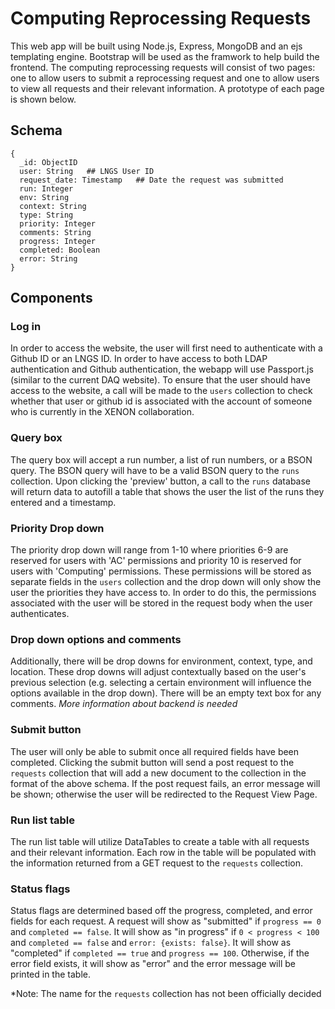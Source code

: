 # Computing Reprocessing Requests

This web app will be built using Node.js, Express, MongoDB and an ejs templating engine. Bootstrap will be used as the framwork to help build the frontend.
The computing reprocessing requests will consist of two pages: one to allow users to submit a reprocessing request and one to allow users to view all requests and their relevant information. A prototype of each page is shown below.


## Schema

```
{
  _id: ObjectID
  user: String   ## LNGS User ID
  request_date: Timestamp   ## Date the request was submitted
  run: Integer
  env: String
  context: String
  type: String
  priority: Integer
  comments: String
  progress: Integer
  completed: Boolean
  error: String
}
```
## Components
### Log in
In order to access the website, the user will first need to authenticate with a Github ID or an LNGS ID. 
In order to have access to both LDAP authentication and Github authentication, the webapp will use Passport.js (similar to the current DAQ website).
To ensure that the user should have access to the website, a call will be made to the `users` collection to check whether that user or github id is associated
with the account of someone who is currently in the XENON collaboration.

### Query box
The query box will accept a run number, a list of run numbers, or a BSON query. The BSON query will have to be a valid BSON query to the `runs` collection. Upon 
clicking the 'preview' button, a call to the `runs` database will return data to autofill a table that shows the user the list of the runs they entered and a
timestamp. 

### Priority Drop down
The priority drop down will range from 1-10 where priorities 6-9 are reserved for users with 'AC' permissions and priority 10 is reserved for users with 
'Computing' permissions. These permissions will be stored as separate fields in the `users` collection and the drop down will only show the user the priorities
they have access to. In order to do this, the permissions associated with the user will be stored in the request body when the user authenticates.

### Drop down options and comments
Additionally, there will be drop downs for environment, context, type, and location. These drop downs will adjust contextually based on the user's previous
selection (e.g. selecting a certain environment will influence the options available in the drop down). There will be an empty text box for any comments.
*More information about backend is needed*
### Submit button
The user will only be able to submit once all required fields have been completed. Clicking the submit button will send a post request to the `requests`
collection that will add a new document to the collection in the format of the above schema. If the post request fails, an error message will be shown;
otherwise the user will be redirected to the Request View Page.

### Run list table
The run list table will utilize DataTables to create a table with all requests and their relevant information. Each row in the table will be populated with
the information returned from a GET request to the `requests` collection.

### Status flags
Status flags are determined based off the progress, completed, and error fields for each request. A request will show as "submitted" if `progress == 0` and
`completed == false`. It will show as "in progress" if `0 < progress < 100` and `completed == false` and `error: {exists: false}`. It will show as "completed" if
`completed == true` and `progress == 100`. Otherwise, if the error field exists, it will show as "error" and the error message will be printed in the table.

*Note: The name for the `requests` collection has not been officially decided

